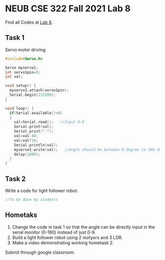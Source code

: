 # NEUB CSE 322 Fall 2021 Lab 8
Find all Codes at  [Lab 8](https://github.com/shparvez001/NEUB-CSE-322-Fall-2021/tree/main/Lab%208).
## Task 1
Servo motor driving.
```c
#include<Servo.h>

Servo myservo1;
int servo1pin=9;
int val;

void setup() {
  myservo1.attach(servo1pin);
  Serial.begin(115200);
}

void loop() {
  if(Serial.available()>0)
  {
    val=Serial.read();   //Input 0-9
    Serial.print(val);
    Serial.print("-");
    val=val-48;
    val=val*20;
    Serial.println(val);
    myservo1.write(val);   //Angle should be between 0 degree to 180 degree
    delay(1000);
  }
}
```

## Task 2
Write a code for light follower robot.
```c
//To be done by students
```

## Hometaks
1. Change the code in task 1 so that the angle can be directly input in the serial monitor (0-180) instead of just 0-9.
2. Build a light follower robot using 2 motyors and 3 LDR.
3. Make a video demonstrating working hometask 2.

Submit through google classroom.
